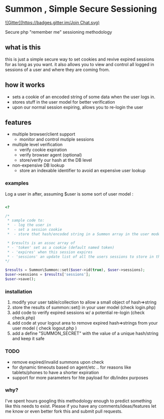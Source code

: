 # Summon , Simple Secure Sessioning
[![Gitter](https://badges.gitter.im/Join Chat.svg)](https://gitter.im/acidjazz/summon?utm_source=badge&utm_medium=badge&utm_campaign=pr-badge&utm_content=badge)

Secure php "remember me" sessioning methodology 

## what is this 
this is just a simple secure way to set cookies and revive expired sessions for as long as you want.  it also allows you to view and control all logged in sessions of a user and where they are coming from.

## how it works
* sets a cookie of an encoded string of some data when the user logs in.
* stores stuff in the user model for better verification
* upon our normal session expiring, allows you to re-login the user

## features
* multiple browser/client support
  * monitor and control mutiple sessions
* multiple level verification
  * verify cookie expiration
  * verify browser agent (optional)
  * store/verify our hash at the DB level
* non-expensive DB lookup
  * store an indexable identifier to avoid an expensive user lookup

### examples

Log a user in after, assuming $user is some sort of user model :

```php

<?

/*
 * sample code to:
 *  - log the user in
 *  - set a session cookie
 *  - store that hash/encoded string in a Summon array in the user model

 * $results is an assoc array of 
 * - 'token' set as a cookie (default named token)
 * - 'expires' when this session expires
 * - 'sessions' an update list of all the users sessions to store in the DB
*/

$results = Summon\Summon::set($user->id(true), $user->sessions);
$user->sessions = $results['sessions'];
$user->save();

```

### installation
1. modify your user table/collection to allow a small object of hash=>string
2. store the results of summon::set() in your user model (check login.php)
3. add code to verify expired sessions w/ a potential re-login (check check.php)
4. add code at your logout area to remove expired hash=>strings from your user model ( check logout.php )
5. add a define "SUMMON_SECRET" with the value of a unique hash/string and keep it safe





### TODO
* remove expired/invalid summons upon check
* for dynamic timeouts based on agent/etc .. for reasons like tablets/phones to have a shorter expiration
* support for more parameters for hte payload for db/index purposes

### why?
I've spent hours googling this methodology enough to predict something like this needs to exist.  Please if you have any comments/ideas/features let me know or even better fork this and submit pull requests.
